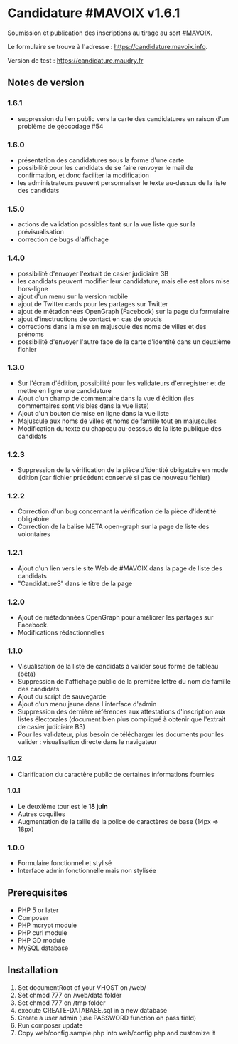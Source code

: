 # Candidature #MAVOIX v1.6.1

Soumission et publication des inscriptions au tirage au sort [#MAVOIX](https://mavoix.info).

Le formulaire se trouve à l'adresse : https://candidature.mavoix.info.

Version de test : https://candidature.maudry.fr


## Notes de version

### 1.6.1

- suppression du lien public vers la carte des candidatures en raison d'un problème de géocodage #54

### 1.6.0

- présentation des candidatures sous la forme d'une carte
- possibilité pour les candidats de se faire renvoyer le mail de confirmation, et donc faciliter la modification
- les administrateurs peuvent personnaliser le texte au-dessus de la liste des candidats

### 1.5.0

- actions de validation possibles tant sur la vue liste que sur la prévisualisation
- correction de bugs d'affichage

### 1.4.0

- possibilité d'envoyer l'extrait de casier judiciaire 3B
- les candidats peuvent modifier leur candidature, mais elle est alors mise hors-ligne
- ajout d'un menu sur la version mobile
- ajout de Twitter cards pour les partages sur Twitter
- ajout de métadonnées OpenGraph (Facebook) sur la page du formulaire
- ajout d'insctructions de contact en cas de soucis
- corrections dans la mise en majuscule des noms de villes et des prénoms
- possibilité d'envoyer l'autre face de la carte d'identité dans un deuxième fichier

### 1.3.0

- Sur l'écran d'édition, possibilité pour les validateurs d'enregistrer et de mettre en ligne une candidature
- Ajout d'un champ de commentaire dans la vue d'édition (les commentaires sont visibles dans la vue liste)
- Ajout d'un bouton de mise en ligne dans la vue liste
- Majuscule aux noms de villes et noms de famille tout en majuscules
- Modification du texte du chapeau au-desssus de la liste publique des candidats

### 1.2.3

- Suppression de la vérification de la pièce d'identité obligatoire en mode édition (car fichier précédent conservé si pas de nouveau fichier)

### 1.2.2

- Correction d'un bug concernant la vérification de la pièce d'identité obligatoire
- Correction de la balise META open-graph sur la page de liste des volontaires

### 1.2.1

- Ajout d'un lien vers le site Web de #MAVOIX dans la page de liste des candidats
- "CandidatureS" dans le titre de la page

### 1.2.0

- Ajout de métadonnées OpenGraph pour améliorer les partages sur Facebook.
- Modifications rédactionnelles

### 1.1.0

- Visualisation de la liste de candidats à valider sous forme de tableau (bêta)
- Suppression de l'affichage public de la première lettre du nom de famille des candidats
- Ajout du script de sauvegarde
- Ajout d'un menu jaune dans l'interface d'admin
- Suppression des dernière références aux attestations d'inscription aux listes électorales (document bien plus compliqué à obtenir que l'extrait de casier judiciaire B3)
- Pour les validateur, plus besoin de télécharger les documents pour les valider : visualisation directe dans le navigateur

#### 1.0.2

- Clarification du caractère public de certaines informations fournies

#### 1.0.1

- Le deuxième tour est le **18 juin**
- Autres coquilles
- Augmentation de la taille de la police de caractères de base (14px => 18px)

### 1.0.0

- Formulaire fonctionnel et stylisé
- Interface admin fonctionnelle mais non stylisée


## Prerequisites

- PHP 5 or later
- Composer
- PHP mcrypt module
- PHP curl module
- PHP GD module
- MySQL database


## Installation

1. Set documentRoot of your VHOST on /web/
1. Set chmod 777 on /web/data folder
1. Set chmod 777 on /tmp folder
1. execute CREATE-DATABASE.sql in a new database
1. Create a user admin (use PASSWORD function on pass field)
1. Run composer update
1. Copy web/config.sample.php into web/config.php and customize it

